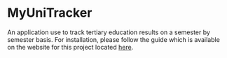 # MyUniTracker
An application use to track tertiary education results on a semester by semester basis.
For installation, please follow the guide which is available on the website for this project located [here](https://daedalos97.github.io/MyUniTracker/).

